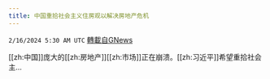 ```yaml
---
title: 中国重拾社会主义住房观以解决房地产危机
---
```

`2/16/2024 5:30 AM UTC` [轉載自GNews](https://gnews.org/articles/2313596)

[[zh:中国]]庞大的[[zh:房地产]][[zh:市场]]正在崩溃。[[zh:习近平]]希望重拾社会主...
